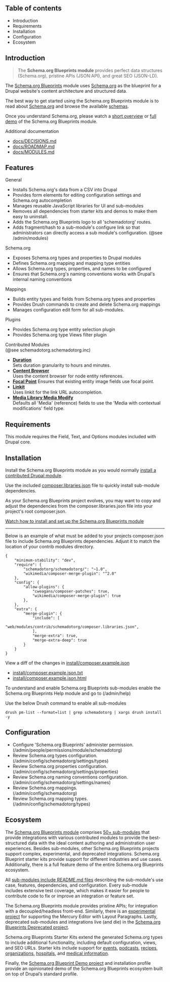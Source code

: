 Table of contents
-----------------

* Introduction
* Requirements
* Installation
* Configuration
* Ecosystem


Introduction
------------

> The **Schema.org Blueprints module** provides perfect data structures (Schema.org),
> pristine APIs (JSON:API), and great SEO (JSON-LD).

The [Schema.org Blueprints](https://www.drupal.org/project/schemadotorg) module
uses [Schema.org](https://schema.org) as the blueprint for a Drupal website's
content architecture and structured data.

The best way to get started using the Schema.org Blueprints module is to read
about [Schema.org](https://schema.org) and browse the available
[schemas](https://schema.org/docs/schemas.html).

Once you understand Schema.org, please watch a
[short overview](https://youtu.be/XkZP6QjJkWs) or
[full demo](https://youtu.be/_kk97O1SEw0) of the Schema.org Blueprints module.

Additional documentation

- [docs/DECISIONS.md](https://git.drupalcode.org/project/schemadotorg/-/blob/1.0.x/docs/DECISIONS.md)
- [docs/ROADMAP.md](https://git.drupalcode.org/project/schemadotorg/-/blob/1.0.x/docs/ROADMAP.md)
- [docs/MODULES.md](https://git.drupalcode.org/project/schemadotorg/-/blob/1.0.x/docs/MODULES.md)


Features
--------

General

- Installs Schema.org's data from a CSV into Drupal
- Provides form elements for editing configuration settings 
  and Schema.org autocompletion
- Manages reusable JavaScript libraries for UI and sub-modules
- Removes all dependencies from starter kits and demos to make them
  easy to uninstall.
- Adds the Schema.org Blueprints logo to all 'schemadotorg' routes.
- Adds fragment/hash to a sub-module's configure link so that
  administrators can directly access a sub module's configuration.
  (@see /admin/modules)

Schema.org

- Exposes Schema.org types and properties to Drupal modules
- Defines Schema.org mapping and mapping type entities
- Allows Schema.org types, properties, and names to be configured
- Ensures that Schema.org's naming conventions works with Drupal's internal
  naming conventions

Mappings

- Builds entity types and fields from Schema.org types and properties
- Provides Drush commands to create and delete Schema.org mappings
- Manages configuration edit form for all sub-modules.

Plugins

- Provides Schema.org type entity selection plugin
- Provides Schema.org type Views filter plugin

Contributed Modules  
(@see schemadotorg.schemadotorg.inc)

- **[Duration](https://www.drupal.org/project/duration_field)**  
  Sets duration granularity to hours and minutes.
- **[Content Browser](https://www.drupal.org/project/content_browser)**  
  Uses the content browser for node entity references.
- **[Focal Point](https://www.drupal.org/project/focal_point)**
  Ensures that existing entity image fields use focal point.
- **[Linkit](https://www.drupal.org/project/linkit)**  
  Uses linkit for the link URL autocompletion.
- **[Media Library Media Modify](https://www.drupal.org/project/media_library_media_modify)**  
  Defaults all 'Media' (reference) fields to use the 'Media with contextual modifications' field type.


Requirements
------------

This module requires the Field, Text, and Options modules included
with Drupal core.


Installation
------------

Install the Schema.org Blueprints module as you would normally
[install a contributed Drupal module](https://www.drupal.org/node/1897420).

Use the included [composer.libraries.json](https://git.drupalcode.org/project/schemadotorg/-/blob/1.0.x/composer.libraries.json)
file to quickly install sub-module dependencies.

As your Schema.org Blueprints project evolves, you may want to copy and adjust
the dependencies from the composer.libraries.json file into your project's
root composer.json.

[Watch how to install and set up the Schema.org Blueprints module](https://www.youtube.com/watch?v=Dludw8Eomh4)

---

Below is an example of what must be added to your projects composer.json file
to include Schema.org Blueprints dependencies. Adjust it to match the location 
of your contrib modules directory.

```
{
    "minimum-stability": "dev",
    "require": {
        "schemadotorg/schemadotorg/": "~1.0",
        "wikimedia/composer-merge-plugin": "^2.0"
    },
    "config": {
        "allow-plugins": {
            "cweagans/composer-patches": true,
            "wikimedia/composer-merge-plugin": true
        },
    },
    "extra": {
        "merge-plugin": {
            "include": [
                "web/modules/contrib/schemadotorg/composer.libraries.json",
            ],
            "merge-extra": true,
            "merge-extra-deep": true
        }
    }
}
```

View a diff of the changes in [install/composer.example.json](install/composer.example.json)

- [install/composer.example.json.txt](install/composer.example.json.txt)
- [install/composer.example.json.html](install/composer.example.json.html)

To understand and enable Schema.org Blueprints sub-modules
enable the Schema.org Blueprints Help module and go to (/admin/help)

Use the below Drush command to enable all sub-modules

```
drush pm-list --format=list | grep schemadotorg | xargs drush install -y
```


Configuration
-------------

- Configure 'Schema.org Blueprints' administer permission.  
  (/admin/people/permissions/module/schemadotorg)
- Review Schema.org types configuration.  
  (/admin/config/schemadotorg/settings/types)
- Review Schema.org properties configuration.  
  (/admin/config/schemadotorg/settings/properties)
- Review Schema.org naming conventions configuration.  
  (/admin/config/schemadotorg/settings/names)
- Review Schema.org mappings.  
  (/admin/config/schemadotorg)
- Review Schema.org mapping types.  
  (/admin/config/schemadotorg/types)


Ecosystem
---------

The [Schema.org Blueprints module](https://www.drupal.org/project/schemadotorg)
comprises [50+ sub-modules](https://git.drupalcode.org/project/schemadotorg/-/blob/1.0.x/docs/MODULES.md) 
that provide integrations with various contributed modules to provide the best-structured data with the ideal content authoring and administration user
experiences. Besides sub-modules, other Schema.org Blueprints projects support 
complex, experimental, and deprecated integrations. Schema.org Blueprint 
starter kits provide support for different industries and use cases. 
Additionally, there is a full feature demo of the 
entire Schema.org Blueprints ecosystem.

All [sub-modules include README.md files](https://git.drupalcode.org/project/schemadotorg/-/blob/1.0.x/docs/MODULES.md) describing the 
sub-module's use case, features, dependencies, and configuration. 
Every sub-module includes extensive test coverage, which makes it easier 
for people to contribute code to fix or improve an integration or feature set.

The Schema.org Blueprints module provides pristine APIs; for integration with a decoupled/headless front-end. 
Similarly, there is an 
[experimental project](https://www.drupal.org/project/schemadotorg_experimental) 
for supporting the Mercury Editor with Layout Paragraphs. Lastly, 
deprecated sub-modules and integrations live (and die) in the 
[Schema.org Blueprints Deprecated project](https://www.drupal.org/project/schemadotorg_deprecated).

Schema.org Blueprints Starter Kits extend the generated Schema.org types to include additional functionality, including default configuration, views, and SEO URLs. 
Starter kits include support for 
[events](https://www.drupal.org/project/schemadotorg_starterkit_events),
[podcasts](https://www.drupal.org/project/schemadotorg_starterkit_podcast),
[recipes](https://www.drupal.org/project/schemadotorg_starterkit_recipes),
[organizations](https://www.drupal.org/project/schemadotorg_starterkit_organization),
[hospitals](https://www.drupal.org/project/schemadotorg_starterkit_hospital),
and [medical information](https://www.drupal.org/project/schemadotorg_starterkit_medical).

Finally, the [Schema.org Blueprint Demo project](https://www.drupal.org/project/schemadotorg_demo) and installation profile provide an 
opinionated demo of the Schema.org Blueprints ecosystem built on top 
of Drupal’s standard profile.
